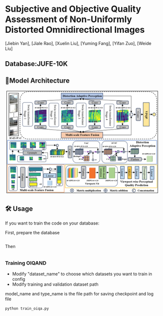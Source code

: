 # Subjective and Objective Quality Assessment of Non-Uniformly Distorted Omnidirectional Images
[Jiebin Yan], [Jiale Rao], [Xuelin Liu], [Yuming Fang], [Yifan Zuo],  [Weide Liu]

## Database:JUFE-10K


## :book:Model Architecture
![image.png](image/model.jpg)


## :hammer_and_wrench: Usage

If you want to train the code on your database:

First, prepare the database
```sh

```
Then
```sh

```


### Training OIQAND
- Modify "dataset_name" to choose which datasets you want to train in config
- Modify training and validation dataset path

model_name and type_name is the file path for saving checkpoint and log file
```
python train_oiqa.py
```


